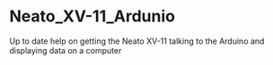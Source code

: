 # Neato_XV-11_Ardunio
Up to date help on getting the Neato XV-11 talking to the Arduino and displaying data on a computer
